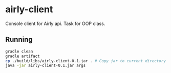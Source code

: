 # airly-client
Console client for Airly api. Task for OOP class.

## Running
```bash
gradle clean
gradle artifact
cp ./build/libs/airly-client-0.1.jar . # Copy jar to current directory
java -jar airly-client-0.1.jar args
```
